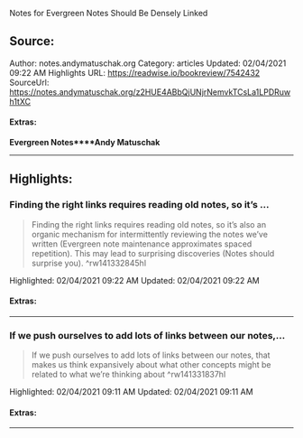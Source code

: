 Notes for Evergreen Notes Should Be Densely Linked

## Source:
Author: notes.andymatuschak.org
Category: articles
Updated: 02/04/2021 09:22 AM
Highlights URL: https://readwise.io/bookreview/7542432
SourceUrl: https://notes.andymatuschak.org/z2HUE4ABbQjUNjrNemvkTCsLa1LPDRuwh1tXC


#### Extras:
**Evergreen Notes****Andy Matuschak**



 
-----
 ## Highlights:

### Finding the right links requires reading old notes, so it’s ...
>Finding the right links requires reading old notes, so it’s also an organic mechanism for intermittently reviewing the notes we’ve written (Evergreen note maintenance approximates spaced repetition). This may lead to surprising discoveries (Notes should surprise you). ^rw141332845hl


Highlighted: 02/04/2021 09:22 AM
Updated: 02/04/2021 09:22 AM


#### Extras:





------

### If we push ourselves to add lots of links between our notes,...
>If we push ourselves to add lots of links between our notes, that makes us think expansively about what other concepts might be related to what we’re thinking about ^rw141331837hl


Highlighted: 02/04/2021 09:11 AM
Updated: 02/04/2021 09:11 AM


#### Extras:





------

